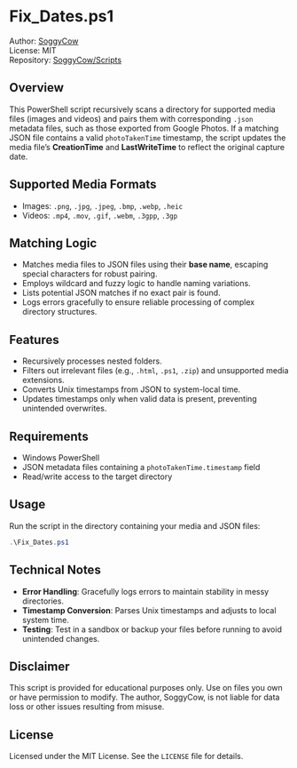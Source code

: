 # Fix_Dates.ps1

Author: [SoggyCow](https://github.com/SoggyCow)  
License: MIT  
Repository: [SoggyCow/Scripts](https://github.com/SoggyCow/Scripts)

## Overview

This PowerShell script recursively scans a directory for supported media files (images and videos) and pairs them with corresponding `.json` metadata files, such as those exported from Google Photos. If a matching JSON file contains a valid `photoTakenTime` timestamp, the script updates the media file’s **CreationTime** and **LastWriteTime** to reflect the original capture date.

## Supported Media Formats

- Images: `.png`, `.jpg`, `.jpeg`, `.bmp`, `.webp`, `.heic`
- Videos: `.mp4`, `.mov`, `.gif`, `.webm`, `.3gpp`, `.3gp`

## Matching Logic

- Matches media files to JSON files using their **base name**, escaping special characters for robust pairing.
- Employs wildcard and fuzzy logic to handle naming variations.
- Lists potential JSON matches if no exact pair is found.
- Logs errors gracefully to ensure reliable processing of complex directory structures.

## Features

- Recursively processes nested folders.
- Filters out irrelevant files (e.g., `.html`, `.ps1`, `.zip`) and unsupported media extensions.
- Converts Unix timestamps from JSON to system-local time.
- Updates timestamps only when valid data is present, preventing unintended overwrites.

## Requirements

- Windows PowerShell
- JSON metadata files containing a `photoTakenTime.timestamp` field
- Read/write access to the target directory

## Usage

Run the script in the directory containing your media and JSON files:

```powershell
.\Fix_Dates.ps1
```

## Technical Notes

- **Error Handling**: Gracefully logs errors to maintain stability in messy directories.
- **Timestamp Conversion**: Parses Unix timestamps and adjusts to local system time.
- **Testing**: Test in a sandbox or backup your files before running to avoid unintended changes.

## Disclaimer

This script is provided for educational purposes only. Use on files you own or have permission to modify. The author, SoggyCow, is not liable for data loss or other issues resulting from misuse.

## License

Licensed under the MIT License. See the `LICENSE` file for details.